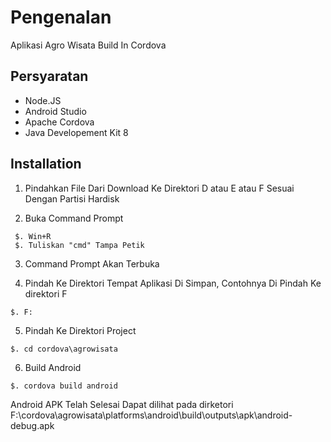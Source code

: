 # Pengenalan

Aplikasi Agro Wisata Build In Cordova

## Persyaratan

* Node.JS
* Android Studio
* Apache Cordova
* Java Developement Kit 8

## Installation

1. Pindahkan File Dari Download Ke Direktori D atau E atau F Sesuai Dengan Partisi Hardisk

2. Buka Command Prompt

```
 $. Win+R
 $. Tuliskan "cmd" Tampa Petik
```

3. Command Prompt Akan Terbuka

4. Pindah Ke Direktori Tempat Aplikasi Di Simpan, Contohnya Di Pindah Ke direktori F
```
$. F:
```

5. Pindah Ke Direktori Project
```
$. cd cordova\agrowisata
```

6. Build Android
```
$. cordova build android
```


Android APK Telah Selesai
Dapat dilihat pada dirketori F:\cordova\agrowisata\platforms\android\build\outputs\apk\android-debug.apk


